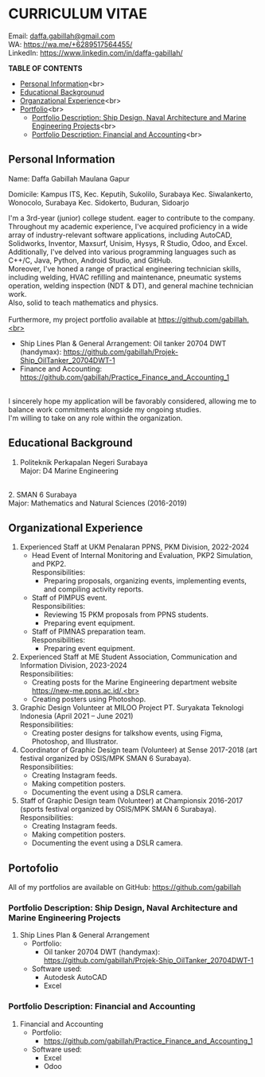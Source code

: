 # CURRICULUM VITAE
Email: daffa.gabillah@gmail.com<br>
WA: https://wa.me/+6289517564455/<br>
LinkedIn: https://www.linkedin.com/in/daffa-gabillah/<br>

**TABLE OF CONTENTS**<br>
* [Personal Information](https://github.com/gabillah/CV/blob/main/(.md)%20Gabillah%20-%20CV%20-%20English%20-%20General.md#personal-information)<br>
* [Educational Backgrounud](https://github.com/gabillah/CV/blob/main/(.md)%20Gabillah%20-%20CV%20-%20English%20-%20General.md#educational-background)
* [Organzational Experience](https://github.com/gabillah/CV/blob/main/(.md)%20Gabillah%20-%20CV%20-%20English%20-%20General.md#organizational-experience)<br>
* [Portfolio](https://github.com/gabillah/CV/blob/main/(.md)%20Gabillah%20-%20CV%20-%20English%20-%20General.md#portofolio)<br>
    * [Portfolio Description: Ship Design, Naval Architecture and Marine Engineering Projects](https://github.com/gabillah/CV/blob/main/(.md)%20Gabillah%20-%20CV%20-%20English%20-%20General.md#portfolio-description-ship-design-naval-architecture-and-marine-engineering-projects)<br>
    * [Portfolio Description: Financial and Accounting](https://github.com/gabillah/CV/blob/main/(.md)%20Gabillah%20-%20CV%20-%20English%20-%20General.md#portfolio-description-financial-and-accounting)<br>

## Personal Information
Name: Daffa Gabillah Maulana Gapur

Domicile:
Kampus ITS, Kec. Keputih, Sukolilo, Surabaya
Kec. Siwalankerto, Wonocolo, Surabaya
Kec. Sidokerto, Buduran, Sidoarjo

I'm a 3rd-year (junior) college student. eager to contribute to the company.<br>
Throughout my academic experience, I've acquired proficiency in a wide array of industry-relevant software applications, including AutoCAD, Solidworks, Inventor, Maxsurf, Unisim, Hysys, R Studio, Odoo, and Excel.<br>
Additionally, I've delved into various programming languages such as C++/C, Java, Python, Android Studio, and GitHub.<br>
Moreover, I've honed a range of practical engineering technician skills, including welding, HVAC refilling and maintenance, pneumatic systems operation, welding inspection (NDT & DT), and general machine technician work.<br>
Also, solid to teach mathematics and physics.<br>
<br>
Furthermore, my project portfolio available at https://github.com/gabillah.<br>
- Ship Lines Plan & General Arrangement:
Oil tanker 20704 DWT (handymax): https://github.com/gabillah/Projek-Ship_OilTanker_20704DWT-1<br>
- Finance and Accounting: https://github.com/gabillah/Practice_Finance_and_Accounting_1<br>

<br>
I sincerely hope my application will be favorably considered, allowing me to balance work commitments alongside my ongoing studies.<br>
I'm willing to take on any role within the organization.<br>

## Educational Background
1. Politeknik Perkapalan Negeri Surabaya<br>
Major: D4 Marine Engineering<br>
<br>
2. SMAN 6 Surabaya<br>
Major: Mathematics and Natural Sciences (2016-2019)

## Organizational Experience
1. Experienced Staff at UKM Penalaran PPNS, PKM Division, 2022-2024<br>
    * Head Event of Internal Monitoring and Evaluation, PKP2 Simulation, and PKP2.<br>
    Responsibilities:<br>
        * Preparing proposals, organizing events, implementing events, and compiling activity reports.<br>
    * Staff of PIMPUS event.<br>
    Responsibilities:<br>
        * Reviewing 15 PKM proposals from PPNS students.<br>
        * Preparing event equipment.
    * Staff of PIMNAS preparation team.<br>
    Responsibilities:<br>
        * Preparing event equipment.
2. Experienced Staff at ME Student Association, Communication and Information Division, 2023-2024<br>
Responsibilities:<br>
    * Creating posts for the Marine Engineering department website https://new-me.ppns.ac.id/.<br>
    * Creating posters using Photoshop.
3. Graphic Design Volunteer at MILOO Project PT. Suryakata Teknologi Indonesia (April 2021 – June 2021)<br>
Responsibilities:<br>
    * Creating poster designs for talkshow events, using Figma, Photoshop, and Illustrator.
4. Coordinator of Graphic Design team (Volunteer) at Sense 2017-2018 (art festival organized by OSIS/MPK SMAN 6 Surabaya).<br>
Responsibilities:<br>
    * Creating Instagram feeds.
    * Making competition posters.
    * Documenting the event using a DSLR camera.
5. Staff of Graphic Design team (Volunteer) at Championsix 2016-2017 (sports festival organized by OSIS/MPK SMAN 6 Surabaya).<br>
Responsibilities:<br>
    * Creating Instagram feeds.
    * Making competition posters.
    * Documenting the event using a DSLR camera.

## Portofolio
All of my portfolios are available on GitHub: https://github.com/gabillah<br>

### Portfolio Description: Ship Design, Naval Architecture and Marine Engineering Projects
1. Ship Lines Plan & General Arrangement
    * Portfolio:
        * Oil tanker 20704 DWT (handymax): https://github.com/gabillah/Projek-Ship_OilTanker_20704DWT-1
    * Software used:<br>
        * Autodesk AutoCAD
        * Excel

### Portfolio Description: Financial and Accounting
1. Financial and Accounting
    * Portfolio:
        * https://github.com/gabillah/Practice_Finance_and_Accounting_1
    * Software used:
        * Excel
        * Odoo

